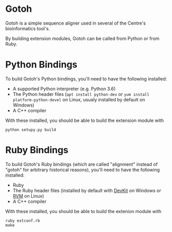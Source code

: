 # Gotoh

Gotoh is a simple sequence aligner used in several of the Centre's bioinformatics tool's.

By building extension modules, Gotoh can be called from Python or from Ruby.


# Python Bindings

To build Gotoh's Python bindings, you'll need to have the following
installed:

- A supported Python interpreter (e.g. Python 3.6)
- The Python header files (`apt install python-dev` or `yum install
  platform-python-devel` on Linux, usualy installed by default on Windows)
- A C++ compiler

With these installed, you should be able to build the extension module with

    python setupy.py build


# Ruby Bindings

To build Gotoh's Ruby bindings (which are called "alignment" instead of "gotoh"
for arbitrary historical reasons), you'll need to have the following installed:

- Ruby
- The Ruby header files (installed by default with
  [DevKit](https://rubyinstaller.org/add-ons/devkit.html) on Windows or
  [RVM](https://rvm.io/) on Linux)
- A C++ compiler

With these installed, you should be able to build the extenion module with

    ruby extconf.rb
    make
